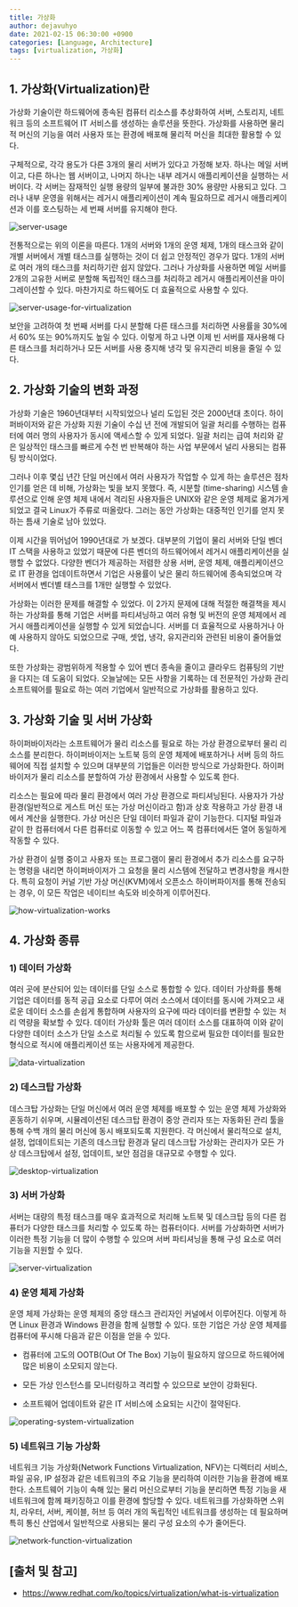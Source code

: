 ```yaml
---
title: 가상화
author: dejavuhyo
date: 2021-02-15 06:30:00 +0900
categories: [Language, Architecture]
tags: [virtualization, 가상화]
---
```


## 1. 가상화(Virtualization)란
가상화 기술이란 하드웨어에 종속된 컴퓨터 리소스를 추상화하여 서버, 스토리지, 네트워크 등의 소프트웨어 IT 서비스를 생성하는 솔루션을 뜻한다. 가상화를 사용하면 물리적 머신의 기능을 여러 사용자 또는 환경에 배포해 물리적 머신을 최대한 활용할 수 있다.

구체적으로, 각각 용도가 다른 3개의 물리 서버가 있다고 가정해 보자. 하나는 메일 서버이고, 다른 하나는 웹 서버이고, 나머지 하나는 내부 레거시 애플리케이션을 실행하는 서버이다. 각 서버는 잠재적인 실행 용량의 일부에 불과한 30% 용량만 사용되고 있다. 그러나 내부 운영을 위해서는 레거시 애플리케이션이 계속 필요하므로 레거시 애플리케이션과 이를 호스팅하는 세 번째 서버를 유지해야 한다.

![server-usage](/assets/img/2021-02-15-virtualization/server-usage.png)

전통적으로는 위의 이론을 따른다. 1개의 서버와 1개의 운영 체제, 1개의 태스크와 같이 개별 서버에서 개별 태스크를 실행하는 것이 더 쉽고 안정적인 경우가 많다. 1개의 서버로 여러 개의 태스크를 처리하기란 쉽지 않았다. 그러나 가상화를 사용하면 메일 서버를 2개의 고유한 서버로 분할해 독립적인 태스크를 처리하고 레거시 애플리케이션을 마이그레이션할 수 있다. 마찬가지로 하드웨어도 더 효율적으로 사용할 수 있다.

![server-usage-for-virtualization](/assets/img/2021-02-15-virtualization/server-usage-for-virtualization.png)

보안을 고려하여 첫 번째 서버를 다시 분할해 다른 태스크를 처리하면 사용률을 30%에서 60% 또는 90%까지도 높일 수 있다. 이렇게 하고 나면 이제 빈 서버를 재사용해 다른 태스크를 처리하거나 모든 서버를 사용 중지해 냉각 및 유지관리 비용을 줄일 수 있다.

## 2. 가상화 기술의 변화 과정
가상화 기술은 1960년대부터 시작되었으나 널리 도입된 것은 2000년대 초이다. 하이퍼바이저와 같은 가상화 지원 기술이 수십 년 전에 개발되어 일괄 처리를 수행하는 컴퓨터에 여러 명의 사용자가 동시에 액세스할 수 있게 되었다. 일괄 처리는 급여 처리와 같은 일상적인 태스크를 빠르게 수천 번 반복해야 하는 사업 부문에서 널리 사용되는 컴퓨팅 방식이었다.

그러나 이후 몇십 년간 단일 머신에서 여러 사용자가 작업할 수 있게 하는 솔루션은 점차 인기를 얻은 데 비해, 가상화는 빛을 보지 못했다. 즉, 시분할 (time-sharing) 시스템 솔루션으로 인해 운영 체제 내에서 격리된 사용자들은 UNIX와 같은 운영 체제로 옮겨가게 되었고 결국 Linux가 주류로 떠올랐다. 그러는 동안 가상화는 대중적인 인기를 얻지 못하는 틈새 기술로 남아 있었다.

이제 시간을 뛰어넘어 1990년대로 가 보겠다. 대부분의 기업이 물리 서버와 단일 벤더 IT 스택을 사용하고 있었기 때문에 다른 벤더의 하드웨어에서 레거시 애플리케이션을 실행할 수 없었다. 다양한 벤더가 제공하는 저렴한 상용 서버, 운영 체제, 애플리케이션으로 IT 환경을 업데이트하면서 기업은 사용률이 낮은 물리 하드웨어에 종속되었으며 각 서버에서 벤더별 태스크를 1개만 실행할 수 있었다.

가상화는 이러한 문제를 해결할 수 있었다. 이 2가지 문제에 대해 적절한 해결책을 제시하는 가상화를 통해 기업은 서버를 파티셔닝하고 여러 유형 및 버전의 운영 체제에서 레거시 애플리케이션을 실행할 수 있게 되었습니다. 서버를 더 효율적으로 사용하거나 아예 사용하지 않아도 되었으므로 구매, 셋업, 냉각, 유지관리와 관련된 비용이 줄어들었다.

또한 가상화는 광범위하게 적용할 수 있어 벤더 종속을 줄이고 클라우드 컴퓨팅의 기반을 다지는 데 도움이 되었다. 오늘날에는 모든 사항을 기록하는 데 전문적인 가상화 관리 소프트웨어를 필요로 하는 여러 기업에서 일반적으로 가상화를 활용하고 있다.

## 3. 가상화 기술 및 서버 가상화
하이퍼바이저라는 소프트웨어가 물리 리소스를 필요로 하는 가상 환경으로부터 물리 리소스를 분리한다. 하이퍼바이저는 노트북 등의 운영 체제에 배포하거나 서버 등의 하드웨어에 직접 설치할 수 있으며 대부분의 기업들은 이러한 방식으로 가상화한다. 하이퍼바이저가 물리 리소스를 분할하여 가상 환경에서 사용할 수 있도록 한다.

리소스는 필요에 따라 물리 환경에서 여러 가상 환경으로 파티셔닝된다. 사용자가 가상 환경(일반적으로 게스트 머신 또는 가상 머신이라고 함)과 상호 작용하고 가상 환경 내에서 계산을 실행한다. 가상 머신은 단일 데이터 파일과 같이 기능한다. 디지털 파일과 같이 한 컴퓨터에서 다른 컴퓨터로 이동할 수 있고 어느 쪽 컴퓨터에서든 열어 동일하게 작동할 수 있다.

가상 환경이 실행 중이고 사용자 또는 프로그램이 물리 환경에서 추가 리소스를 요구하는 명령을 내리면 하이퍼바이저가 그 요청을 물리 시스템에 전달하고 변경사항을 캐시한다. 특히 요청이 커널 기반 가상 머신(KVM)에서 오픈소스 하이버파이저를 통해 전송되는 경우, 이 모든 작업은 네이티브 속도와 비슷하게 이루어진다.

![how-virtualization-works](/assets/img/2021-02-15-virtualization/how-virtualization-works.png)

## 4. 가상화 종류

### 1) 데이터 가상화
여러 곳에 분산되어 있는 데이터를 단일 소스로 통합할 수 있다. 데이터 가상화를 통해 기업은 데이터를 동적 공급 요소로 다루어 여러 소스에서 데이터를 동시에 가져오고 새로운 데이터 소스를 손쉽게 통합하며 사용자의 요구에 따라 데이터를 변환할 수 있는 처리 역량을 확보할 수 있다. 데이터 가상화 툴은 여러 데이터 소스를 대표하여 이와 같이 다양한 데이터 소스가 단일 소스로 처리될 수 있도록 함으로써 필요한 데이터를 필요한 형식으로 적시에 애플리케이션 또는 사용자에게 제공한다.

![data-virtualization](/assets/img/2021-02-15-virtualization/data-virtualization.png)

### 2) 데스크탑 가상화
데스크탑 가상화는 단일 머신에서 여러 운영 체제를 배포할 수 있는 운영 체제 가상화와 혼동하기 쉬우며, 시뮬레이션된 데스크탑 환경이 중앙 관리자 또는 자동화된 관리 툴을 통해 수백 개의 물리 머신에 동시 배포되도록 지원한다. 각 머신에서 물리적으로 설치, 설정, 업데이트되는 기존의 데스크탑 환경과 달리 데스크탑 가상화는 관리자가 모든 가상 데스크탑에서 설정, 업데이트, 보안 점검을 대규모로 수행할 수 있다.

![desktop-virtualization](/assets/img/2021-02-15-virtualization/desktop-virtualization.png)

### 3) 서버 가상화
서버는 대량의 특정 태스크를 매우 효과적으로 처리해 노트북 및 데스크탑 등의 다른 컴퓨터가 다양한 태스크를 처리할 수 있도록 하는 컴퓨터이다. 서버를 가상화하면 서버가 이러한 특정 기능을 더 많이 수행할 수 있으며 서버 파티셔닝을 통해 구성 요소로 여러 기능을 지원할 수 있다.

![server-virtualization](/assets/img/2021-02-15-virtualization/server-virtualization.png)

### 4) 운영 체제 가상화
운영 체제 가상화는 운영 체제의 중앙 태스크 관리자인 커널에서 이루어진다. 이렇게 하면 Linux 환경과 Windows 환경을 함께 실행할 수 있다. 또한 기업은 가상 운영 체제를 컴퓨터에 푸시해 다음과 같은 이점을 얻을 수 있다.

* 컴퓨터에 고도의 OOTB(Out Of The Box) 기능이 필요하지 않으므로 하드웨어에 많은 비용이 소모되지 않는다.

* 모든 가상 인스턴스를 모니터링하고 격리할 수 있으므로 보안이 강화된다.

* 소프트웨어 업데이트와 같은 IT 서비스에 소요되는 시간이 절약된다.

![operating-system-virtualization](/assets/img/2021-02-15-virtualization/operating-system-virtualization.png)

### 5) 네트워크 기능 가상화
네트워크 기능 가상화(Network Functions Virtualization, NFV)는 디렉터리 서비스, 파일 공유, IP 설정과 같은 네트워크의 주요 기능을 분리하여 이러한 기능을 환경에 배포한다. 소프트웨어 기능이 속해 있는 물리 머신으로부터 기능을 분리하면 특정 기능을 새 네트워크에 함께 패키징하고 이를 환경에 할당할 수 있다. 네트워크를 가상화하면 스위치, 라우터, 서버, 케이블, 허브 등 여러 개의 독립적인 네트워크를 생성하는 데 필요하며 특히 통신 산업에서 일반적으로 사용되는 물리 구성 요소의 수가 줄어든다.

![network-function-virtualization](/assets/img/2021-02-15-virtualization/network-function-virtualization.png)

## [출처 및 참고]
* <https://www.redhat.com/ko/topics/virtualization/what-is-virtualization>
